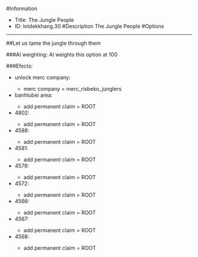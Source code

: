 #Information
 - Title: The Jungle People
 - ID: lotdekkhang.30
#Description
The Jungle People
#Options

___
##Let us tame the jungle through them

###AI weighting:
AI weights this option at 100


###Efects:<ul><li>unlock merc company:</li><ul><li>merc company = merc_risbeko_junglers</li></ul><li>banhlubei area:</li><ul><li>add permanent claim = ROOT</li></ul><li>4802:</li><ul><li>add permanent claim = ROOT</li></ul><li>4588:</li><ul><li>add permanent claim = ROOT</li></ul><li>4581:</li><ul><li>add permanent claim = ROOT</li></ul><li>4579:</li><ul><li>add permanent claim = ROOT</li></ul><li>4572:</li><ul><li>add permanent claim = ROOT</li></ul><li>4566:</li><ul><li>add permanent claim = ROOT</li></ul><li>4567:</li><ul><li>add permanent claim = ROOT</li></ul><li>4568:</li><ul><li>add permanent claim = ROOT</li></ul></ul>
